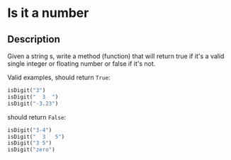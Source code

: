 # Is it a number

## Description

Given a string s, write a method (function) that will return true if it's a valid single integer or floating number or false if it's not.

Valid examples, should return `True`:

```python
isDigit("3")
isDigit("  3  ")
isDigit("-3.23")
```

should return `False`:

```python
isDigit("3-4")
isDigit("  3   5")
isDigit("3 5")
isDigit("zero")
```
